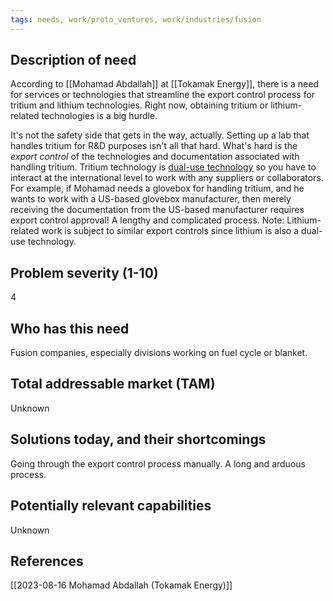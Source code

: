 ```yaml
---
tags: needs, work/proto_ventures, work/industries/fusion
---
```


## Description of need
According to [[Mohamad Abdallah]] at [[Tokamak Energy]], there is a need for services or technologies that streamline the export control process for tritium and lithium technologies. Right now, obtaining tritium or lithium-related technologies is a big hurdle.

It's not the safety side that gets in the way, actually. Setting up a lab that handles tritium for R&D purposes isn't all that hard. What's hard is the _export control_ of the technologies and documentation associated with handling tritium. Tritium technology is [dual-use technology](https://en.wikipedia.org/wiki/Dual-use_technology) so you have to interact at the international level to work with any suppliers or collaborators. For example, if Mohamad needs a glovebox for handling tritium, and he wants to work with a US-based glovebox manufacturer, then merely receiving the documentation from the US-based manufacturer requires export control approval! A lengthy and complicated process. Note: Lithium-related work is subject to similar export controls since lithium is also a dual-use technology.

## Problem severity (1-10)
4
## Who has this need
Fusion companies, especially divisions working on fuel cycle or blanket.

## Total addressable market (TAM)
Unknown
## Solutions today, and their shortcomings
Going through the export control process manually. A long and arduous process.
## Potentially relevant capabilities
Unknown
## References
[[2023-08-16 Mohamad Abdallah (Tokamak Energy)]]